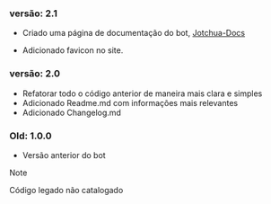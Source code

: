 ### versão: 2.1
- Criado uma página de documentação do bot, [Jotchua-Docs](https://pedrozle.github.io/jotchua-bot)

- Adicionado favicon no site.

### versão: 2.0

-   Refatorar todo o código anterior de maneira mais clara e simples
-   Adicionado Readme.md com informações mais relevantes
-   Adicionado Changelog.md

### Old: 1.0.0

-   Versão anterior do bot

> [!NOTE]  
> Código legado não catalogado

